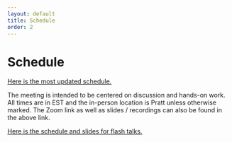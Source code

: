 ```yaml
---
layout: default
title: Schedule
order: 2
---
```


# Schedule

[Here is the most updated schedule.](https://docs.google.com/spreadsheets/d/12cglkv1jQLbwjyGQMDEkFLyL5WSw4syAcb5dAUnvLD0/edit?usp=sharing)

The meeting is intended to be centered on discussion and hands-on work. All times are in EST and the in-person location is Pratt unless otherwise marked. The Zoom link as well as slides / recordings can also be found in the above link.

[Here is the schedule and slides for flash talks.](https://docs.google.com/presentation/d/1odfo0UHaLei6cYr-or-fq1fBINV75oakTbvppaN3BgI/edit?usp=sharing)